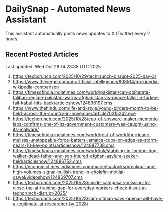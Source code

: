 # DailySnap - Automated News Assistant

This assistant automatically posts news updates to X (Twitter) every 2 hours.

## Recent Posted Articles

Last updated: Wed Oct 29 14:23:38 UTC 2025

1. https://techcrunch.com/2025/10/29/techcrunch-disrupt-2025-day-3/
2. https://www.theverge.com/ai-artificial-intelligence/808514/grokipedia-wikipedia-comparison
3. https://timesofindia.indiatimes.com/world/pakistan/can-obliterate-taliban-regime-pakistan-warns-afghanistan-as-peace-talks-in-turkey-fail-kabul-hits-back/articleshow/124896197.cms
4. https://www.thehindu.com/life-and-style/young-birders-month-to-be-held-across-the-country-in-november/article70215242.ece
5. https://techcrunch.com/2025/10/28/ceo-of-spyware-maker-memento-labs-confirms-one-of-its-government-customers-was-caught-using-its-malware/
6. https://timesofindia.indiatimes.com/world/rest-of-world/hurricane-melissa-unstoppable-force-batters-jamaica-cuba-on-edge-as-storm-nears-10-key-points/articleshow/124887738.cms
7. https://timesofindia.indiatimes.com/world/uk/stabbing-in-london-dog-walker-dead-father-and-son-injured-afghan-asylum-seeker-held/articleshow/124886752.cms
8. https://economictimes.indiatimes.com/markets/stocks/breakout-and-high-volumes-signal-bullish-trend-in-cholafin-motilal-oswal/videoshow/124869707.cms
9. https://techcrunch.com/2025/10/28/inside-campusais-mission-to-close-the-ai-training-gap-for-everyday-workers-check-it-out-at-techcrunch-disrupt-2025/
10. https://techcrunch.com/2025/10/28/sam-altman-says-openai-will-have-a-legitimate-ai-researcher-by-2028/
